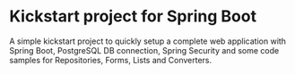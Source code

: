 # Kickstart project for Spring Boot

A simple kickstart project to quickly setup a complete web application with Spring Boot, PostgreSQL DB connection,  Spring Security and some code samples for Repositories, Forms, Lists and Converters.